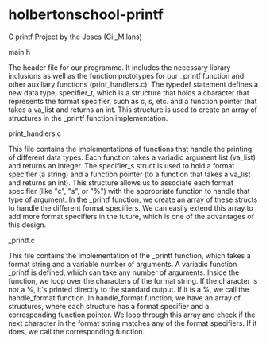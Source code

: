 # holbertonschool-printf

C printf Project by the Joses (Gil_Milans)

main.h

The header file for our programme. It includes the necessary library inclusions as well as the function prototypes for our _printf function and other auxiliary functions (print_handlers.c). 
The typedef statement defines a new data type, specifier_t, which is a structure that holds a character that represents the format specifier, such as c, s, etc. and a function pointer that takes a va_list and returns an int. This structure is used to create an array of structures in the _printf function implementation.

print_handlers.c

This file contains the implementations of functions that handle the printing of different data types. Each function takes a variadic argument list (va_list) and returns an integer. The specifier_s struct is used to hold a format specifier (a string) and a function pointer (to a function that takes a va_list and returns an int). This structure allows us to associate each format specifier (like "c", "s", or "%") with the appropriate function to handle that type of argument.
In the _printf function, we create an array of these structs to handle the different format specifiers. We can easily extend this array to add more format specifiers in the future, which is one of the advantages of this design.

_printf.c

This file contains the implementation of the _printf function, which takes a format string and a variable number of arguments. A variadic function _printf is defined, which can take any number of arguments. Inside the function, we loop over the characters of the format string. If the character is not a %, it's printed directly to the standard output. If it is a %, we call the handle_format function.
In handle_format function, we have an array of structures, where each structure has a format specifier and a corresponding function pointer. We loop through this array and check if the next character in the format string matches any of the format specifiers. If it does, we call the corresponding function.
